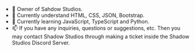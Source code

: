 - 👋 Owner of Sahdow Studios.
- 🧠 Currently understand HTML, CSS, JSON, Bootstrap.
- 🌱 Currently learning JavaScript, TypeScript and Python.
- 📫 If you have any inquiries, questions or suggestions, etc. Then you may contact Shadow Studios through making a ticket inside the Shadow Studios Discord Server.

<!---
LilPhyziX/LilPhyziX is a ✨ special ✨ repository because its `README.md` (this file) appears on your GitHub profile.
You can click the Preview link to take a look at your changes.
--->
